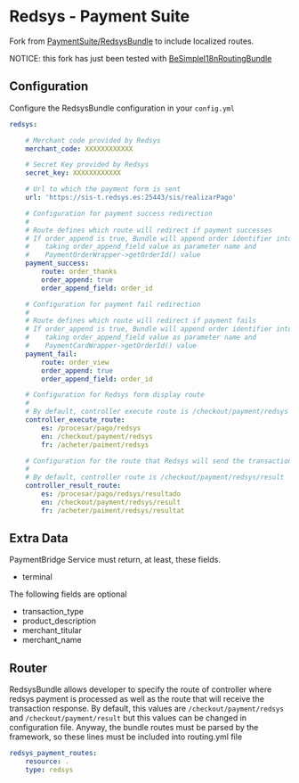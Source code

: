 Redsys - Payment Suite
=====

Fork from [PaymentSuite/RedsysBundle](https://github.com/PaymentSuite/RedsysBundle) to include localized routes.

NOTICE: this fork has just been tested with [BeSimpleI18nRoutingBundle](https://github.com/BeSimple/BeSimpleI18nRoutingBundle)

Configuration
-----

Configure the RedsysBundle configuration in your `config.yml`

``` yml
redsys:

    # Merchant code provided by Redsys
    merchant_code: XXXXXXXXXXXX

    # Secret Key provided by Redsys
    secret_key: XXXXXXXXXXXX

    # Url to which the payment form is sent
    url: 'https://sis-t.redsys.es:25443/sis/realizarPago'

    # Configuration for payment success redirection
    #
    # Route defines which route will redirect if payment successes
    # If order_append is true, Bundle will append order identifier into route
    #    taking order_append_field value as parameter name and
    #    PaymentOrderWrapper->getOrderId() value
    payment_success:
        route: order_thanks
        order_append: true
        order_append_field: order_id

    # Configuration for payment fail redirection
    #
    # Route defines which route will redirect if payment fails
    # If order_append is true, Bundle will append order identifier into route
    #    taking order_append_field value as parameter name and
    #    PaymentCardWrapper->getOrderId() value
    payment_fail:
        route: order_view
        order_append: true
        order_append_field: order_id

    # Configuration for Redsys form display route
    #
    # By default, controller execute route is /checkout/payment/redsys
    controller_execute_route:
        es: /procesar/pago/redsys
        en: /checkout/payment/redsys
        fr: /acheter/paiment/redsys

    # Configuration for the route that Redsys will send the transaction result request to
    #
    # By default, controller route is /checkout/payment/redsys/result
    controller_result_route:
        es: /procesar/pago/redsys/resultado
        en: /checkout/payment/redsys/result
        fr: /acheter/paiment/redsys/resultat

```

Extra Data
-----

PaymentBridge Service must return, at least, these fields.

* terminal

The following fields are optional

* transaction_type
* product_description
* merchant_titular
* merchant_name

Router
-----

RedsysBundle allows developer to specify the route of controller where redsys
payment is processed as well as the route that will receive the transaction response.
By default, this values are  `/checkout/payment/redsys` and `/checkout/payment/result` but this values can be
changed in configuration file.
Anyway, the bundle routes must be parsed by the framework, so these lines must
be included into routing.yml file

``` yml
redsys_payment_routes:
    resource: .
    type: redsys
```
